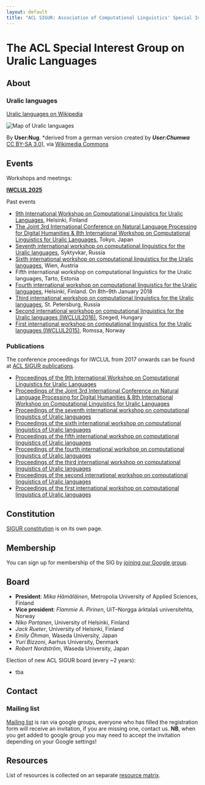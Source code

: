 ```yaml
---
layout: default
title: "ACL SIGUR: Association of Computational Linguistics' Special Interest Group for Uralic Languages"
---
```


# The ACL Special Interest Group on Uralic Languages

## About

### Uralic languages

[Uralic languages on Wikipedia](https://en.wikipedia.org/wiki/Uralic_languages)

![Map of Uralic languages](https://upload.wikimedia.org/wikipedia/commons/thumb/5/51/Linguistic_map_of_the_Uralic_languages_%28en%29.png/640px-Linguistic_map_of_the_Uralic_languages_%28en%29.png)

By **User:Nug**.  *derived from a german version created by ***User:Chumwa***
[CC BY-SA 3.0](http://creativecommons.org/licenses/by-sa/3.0)],
via [Wikimedia Commons](https://commons.wikimedia.org/wiki/File%3ALinguistic_map_of_the_Uralic_languages_%28en%29.png)
 
## Events

Workshops and meetings:

**[IWCLUL 2025](iwclul2025.html)**

Past events

* [9th International Workshop on Computational Linguistics for Uralic Languages](iwclul2024.html), Helsinki, Finland
* [The Joint 3rd International Conference on Natural Language Processing for Digital Humanities & 8th International Workshop on Computational Linguistics for Uralic Languages](https://www.nlp4dh.com/past-events/nlp4dh-iwclul-2023), Tokyo, Japan
* [Seventh international workshop on computational linguistics for the Uralic
  languages](https://conference.krags.ru/en), Syktyvkar, Russia
* [Sixth international workshop on computational linguistics for the Uralic
  languages](https://iwclul.univie.ac.at/), Wien, Austria
* Fifth international workshop on computational linguistics for the Uralic
  languages, Tarto, Estonia
* [Fourth international workshop on computational linguistics for the Uralic
  languages](http://blogs.helsinki.fi/language-technology/iwclul-2018/),
  Helsinki, Finland. On 8th–9th January 2018
* [Third international workshop on computational linguistics for the Uralic
   languages](iwclul2017.html), St. Petersburg, Russia
* [Second international workshop on computational linguistics
   for the Uralic languages
   (IWCLUL2016)](http://rgai.inf.u-szeged.hu/iwclul2016), Szeged, Hungary
* [First international workshop on computational linguistics for the Uralic
   languages (IWCLUL2015)](http://gtweb.uit.no/iwclul2015/), Romssa, Norway

### Publications

The conference proceedings for IWCLUL from 2017 onwards can be found at [ACL SIGUR publications](https://aclanthology.org/sigs/sigur/).

* [Proceedings of the 9th International Workshop on Computational Linguistics for Uralic Languages](https://aclanthology.org/volumes/2024.iwclul-1/)
* [Proceedings of the Joint 3rd International Conference on Natural Language Processing for Digital Humanities & 8th International Workshop on Computational Linguistics for Uralic Languages](https://aclanthology.org/volumes/2023.nlp4dh-1/)
* [Proceedings of the seventh international workshop on computational linguistics of Uralic languages](https://aclanthology.org/volumes/2021.iwclul-1/)
* [Proceedings of the sixth international workshop on computational linguistics of Uralic languages](https://aclanthology.org/volumes/2020.iwclul-1/)
* [Proceedings of the fifth international workshop on computational linguistics of Uralic languages](https://aclanthology.org/volumes/W19-03/)
* [Proceedings of the fourth international workshop on computational linguistics of Uralic languages](https://aclanthology.org/volumes/W18-02/)
* [Proceedings of the third international workshop on computational linguistics of Uralic languages](https://aclanthology.org/volumes/W17-06/)
* [Proceedings of the second international workshop on computational linguistics of Uralic languages](http://rgai.inf.u-szeged.hu/iwclul2016/proceedings.pdf)
* [Proceedings of the first international workshop on computational linguistics of Uralic languages](http://septentrio.uit.no/index.php/SCS/issue/view/291)

## Constitution

[SIGUR constitution](sigur-constitution.html) is on its own page.

## Membership

You can sign up for membership of the SIG by [joining our Google group](https://groups.google.com/g/acl-sigur).


## Board


* **President**:  *Mika Hämäläinen*, Metropolia University of Applied Sciences, Finland
* **Vice president**: *Flammie A. Pirinen*, UiT–Norgga árktalaš universitehta, Norway
* *Niko Partanen*, University of Helsinki, Finland
* *Jack Rueter*, University of Helsinki, Finland
* *Emily Öhman*, Waseda University, Japan
* *Yuri Bizzoni*, Aarhus University, Denmark
* *Robert Nordström*, Waseda University, Japan


Election of new ACL SIGUR board (every ~2 years):

* tba

## Contact

### Mailing list

[Mailing list](https://groups.google.com/g/acl-sigur) is ran via google groups, everyone who has
filled the registration form will receive an invitation, if you are missing one,
contact us. **NB**, when you get added to google group you may need to accept the invitation depending on your Google settings!

## Resources

List of resources is collected on an separate [resource matrix](matrix.html).
